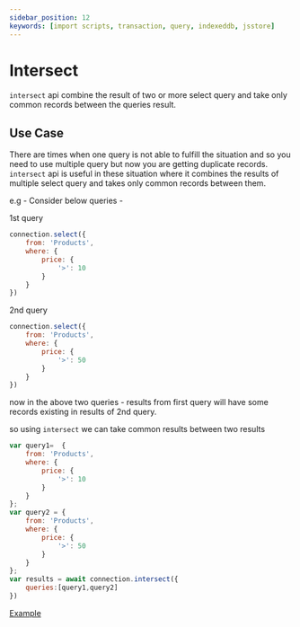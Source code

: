 ```yaml
---
sidebar_position: 12
keywords: [import scripts, transaction, query, indexeddb, jsstore]
---
```


# Intersect

`intersect` api combine the result of two or more select query and take only common records between the queries result.

## Use Case
There are times when one query is not able to fulfill the situation and so you need to use multiple query but now you are getting duplicate records. `intersect` api is useful in these situation where it combines the results of multiple select query and takes only common records between them.

e.g - Consider below queries - 

1st query 

```javascript
connection.select({
    from: 'Products',
    where: {
        price: {
            '>': 10
        }
    }
})
```

2nd query 

```javascript
connection.select({
    from: 'Products',
    where: {
        price: {
            '>': 50
        }
    }
})
```

now in the above two queries - results from first query will have some records existing in results of 2nd query.

so using `intersect` we can take common results between two results

```javascript
var query1=  {
    from: 'Products',
    where: {
        price: {
            '>': 10
        }
    }
};
var query2 = {
    from: 'Products',
    where: {
        price: {
            '>': 50
        }
    }
};
var results = await connection.intersect({
    queries:[query1,query2]    
})
```

<p class="text--center">
    <a class="button button--info" target="_blank" href="https://ujjwalguptaofficial.github.io/idbstudio/?db=Demo&query=var%20query1%20%3D%20%7B%0A%20%20%20%20from%3A%20'Products'%2C%0A%20%20%20%20where%3A%20%7B%0A%20%20%20%20%20%20%20%20price%3A%20%7B%0A%20%20%20%20%20%20%20%20%20%20%20%20'%3E'%3A%2010%0A%20%20%20%20%20%20%20%20%7D%0A%20%20%20%20%7D%0A%7D%3B%0Avar%20query2%20%3D%20%7B%0A%20%20%20%20from%3A%20'Products'%2C%0A%20%20%20%20where%3A%20%7B%0A%20%20%20%20%20%20%20%20price%3A%20%7B%0A%20%20%20%20%20%20%20%20%20%20%20%20'%3E'%3A%2050%0A%20%20%20%20%20%20%20%20%7D%0A%20%20%20%20%7D%0A%7D%3B%0Aintersect(%7B%0A%20%20%20%20queries%3A%20%5Bquery1%2C%20query2%5D%0A%7D)">Example</a>
</p>